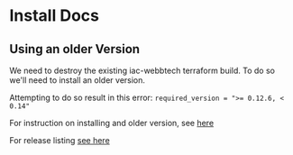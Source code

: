 # Install Docs

## Using an older Version

We need to destroy the existing iac-webbtech terraform build. To do so we'll need to install an older version.

Attempting to do so result in this error: `required_version = ">= 0.12.6, < 0.14"`

For instruction on installing and older version, see [here](https://medium.com/@haridevvengateri/how-to-install-an-older-version-of-terraform-on-mac-os-4b1aac04d45e)

For release listing [see here](https://releases.hashicorp.com/terraform/)
